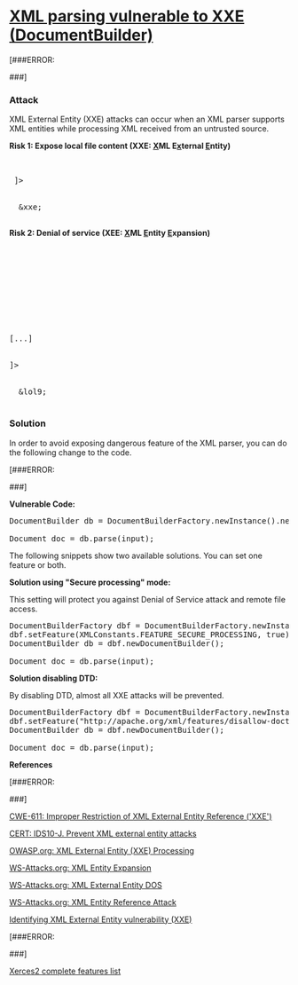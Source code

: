 # [XML parsing vulnerable to XXE (DocumentBuilder)](http://find-sec-bugs.github.io/bugs.htm#XXE_DOCUMENT)

[###ERROR: 
<!--XXE_GENERIC_START--> ###]

### Attack

XML External Entity (XXE) attacks can occur when an XML parser supports XML entities while processing XML received
from an untrusted source.

**Risk 1: Expose local file content (XXE: <u>X</u>ML E<u>x</u>ternal <u>E</u>ntity)**

<pre>

 <!--?xml version="1.0" encoding="ISO-8859-1"?-->
 ]&gt;

 <foo>
  &amp;xxe;
 </foo></pre>

**Risk 2: Denial of service (XEE: <u>X</u>ML <u>E</u>ntity <u>E</u>xpansion)**

<pre>

 <!--?xml version="1.0"?-->

 <!--ELEMENT lolz (#PCDATA)-->

 <!--ENTITY lol1 "&lol;&lol;&lol;&lol;&lol;&lol;&lol;&lol;&lol;&lol;"-->

 <!--ENTITY lol2 "&lol1;&lol1;&lol1;&lol1;&lol1;&lol1;&lol1;&lol1;&lol1;&lol1;"-->

 <!--ENTITY lol3 "&lol2;&lol2;&lol2;&lol2;&lol2;&lol2;&lol2;&lol2;&lol2;&lol2;"-->
[...]

 <!--ENTITY lol9 "&lol8;&lol8;&lol8;&lol8;&lol8;&lol8;&lol8;&lol8;&lol8;&lol8;"-->
]&gt;

 <lolz>
  &amp;lol9;
 </lolz></pre>

### Solution

In order to avoid exposing dangerous feature of the XML parser, you can do the following change to the code.

[###ERROR: 
<!--XXE_GENERIC_END--> ###]

**Vulnerable Code:**

<pre>
DocumentBuilder db = DocumentBuilderFactory.newInstance().newDocumentBuilder();

Document doc = db.parse(input);</pre>

The following snippets show two available solutions. You can set one feature or both.

**Solution using "Secure processing" mode:**

This setting will protect you against Denial of Service attack and remote file access.

<pre>
DocumentBuilderFactory dbf = DocumentBuilderFactory.newInstance();
dbf.setFeature(XMLConstants.FEATURE_SECURE_PROCESSING, true);
DocumentBuilder db = dbf.newDocumentBuilder();

Document doc = db.parse(input);</pre>

**Solution disabling DTD:**

By disabling DTD, almost all XXE attacks will be prevented.

<pre>
DocumentBuilderFactory dbf = DocumentBuilderFactory.newInstance();
dbf.setFeature("http://apache.org/xml/features/disallow-doctype-decl", true);
DocumentBuilder db = dbf.newDocumentBuilder();

Document doc = db.parse(input);</pre>

**References**  

[###ERROR: 
<!--XXE_GENERIC_START--> ###]
[CWE-611: Improper Restriction of XML External Entity Reference ('XXE')](http://cwe.mitre.org/data/definitions/611.html)  

[CERT: IDS10-J. Prevent XML external entity attacks](https://www.securecoding.cert.org/confluence/pages/viewpage.action?pageId=61702260)  

[OWASP.org: XML External Entity (XXE) Processing](https://www.owasp.org/index.php/XML_External_Entity_%28XXE%29_Processing)  

[WS-Attacks.org: XML Entity Expansion](http://www.ws-attacks.org/index.php/XML_Entity_Expansion)  

[WS-Attacks.org: XML External Entity DOS](http://www.ws-attacks.org/index.php/XML_External_Entity_DOS)  

[WS-Attacks.org: XML Entity Reference Attack](http://www.ws-attacks.org/index.php/XML_Entity_Reference_Attack)  

[Identifying XML External Entity vulnerability (XXE)](http://blog.h3xstream.com/2014/06/identifying-xml-external-entity.html)  

[###ERROR: 
<!--XXE_GENERIC_END--> ###]
[Xerces2 complete features list](http://xerces.apache.org/xerces2-j/features.html)